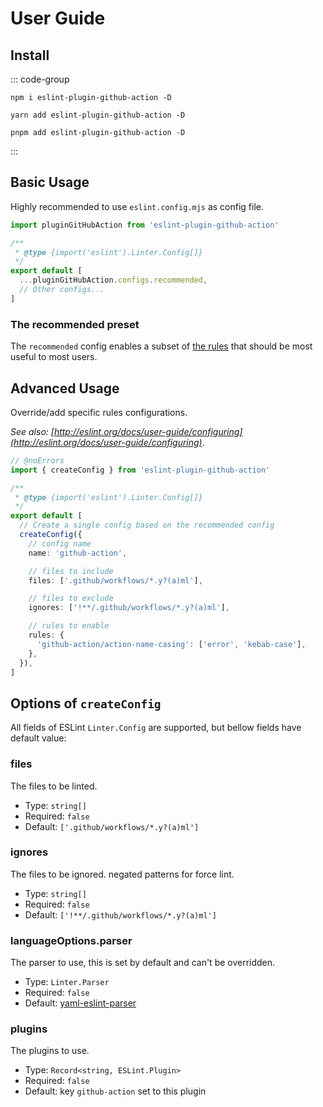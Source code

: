 # User Guide

## Install

::: code-group

```shell [npm]
npm i eslint-plugin-github-action -D
```

```shell [yarn]
yarn add eslint-plugin-github-action -D
```

```shell [pnpm]
pnpm add eslint-plugin-github-action -D
```

:::

## Basic Usage

Highly recommended to use `eslint.config.mjs` as config file.

```ts [eslint.config.mjs] twoslash
import pluginGitHubAction from 'eslint-plugin-github-action'

/**
 * @type {import('eslint').Linter.Config[]}
 */
export default [
  ...pluginGitHubAction.configs.recommended,
  // Other configs...
]
```

### The recommended preset

The `recommended` config enables a subset of [the rules](#rules) that should be most useful to most users.

## Advanced Usage

Override/add specific rules configurations.

_See also: [http://eslint.org/docs/user-guide/configuring](http://eslint.org/docs/user-guide/configuring)_.

```ts [eslint.config.mjs] twoslash
// @noErrors
import { createConfig } from 'eslint-plugin-github-action'

/**
 * @type {import('eslint').Linter.Config[]}
 */
export default [
  // Create a single config based on the recommended config
  createConfig({
    // config name
    name: 'github-action',

    // files to include
    files: ['.github/workflows/*.y?(a)ml'],

    // files to exclude
    ignores: ['!**/.github/workflows/*.y?(a)ml'],

    // rules to enable
    rules: {
      'github-action/action-name-casing': ['error', 'kebab-case'],
    },
  }),
]
```

## Options of `createConfig`

All fields of ESLint `Linter.Config` are supported, but bellow fields have default value:

### files

The files to be linted.

- Type: `string[]`
- Required: `false`
- Default: `['.github/workflows/*.y?(a)ml']`

### ignores

The files to be ignored. negated patterns for force lint.

- Type: `string[]`
- Required: `false`
- Default: `['!**/.github/workflows/*.y?(a)ml']`

### languageOptions.parser

The parser to use, this is set by default and can't be overridden.

- Type: `Linter.Parser`
- Required: `false`
- Default: [yaml-eslint-parser](https://github.com/ota-meshi/yaml-eslint-parser)

### plugins

The plugins to use.

- Type: `Record<string, ESLint.Plugin>`
- Required: `false`
- Default: key `github-action` set to this plugin
